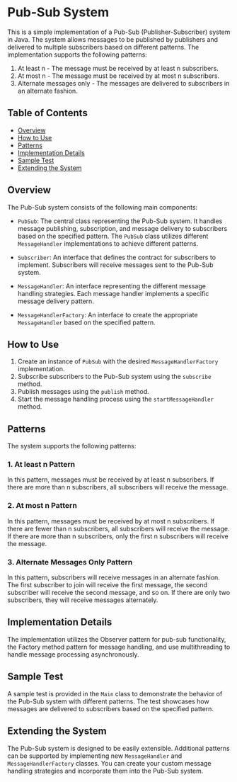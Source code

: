 # Pub-Sub System

This is a simple implementation of a Pub-Sub (Publisher-Subscriber) system in Java. The system allows messages to be published by publishers and delivered to multiple subscribers based on different patterns. The implementation supports the following patterns:

1. At least n - The message must be received by at least n subscribers.
2. At most n - The message must be received by at most n subscribers.
3. Alternate messages only - The messages are delivered to subscribers in an alternate fashion.

## Table of Contents

- [Overview](#overview)
- [How to Use](#how-to-use)
- [Patterns](#patterns)
- [Implementation Details](#implementation-details)
- [Sample Test](#sample-test)
- [Extending the System](#extending-the-system)

## Overview

The Pub-Sub system consists of the following main components:

- `PubSub`: The central class representing the Pub-Sub system. It handles message publishing, subscription, and message delivery to subscribers based on the specified pattern. The `PubSub` class utilizes different `MessageHandler` implementations to achieve different patterns.

- `Subscriber`: An interface that defines the contract for subscribers to implement. Subscribers will receive messages sent to the Pub-Sub system.

- `MessageHandler`: An interface representing the different message handling strategies. Each message handler implements a specific message delivery pattern.

- `MessageHandlerFactory`: An interface to create the appropriate `MessageHandler` based on the specified pattern.

## How to Use

1. Create an instance of `PubSub` with the desired `MessageHandlerFactory` implementation.
2. Subscribe subscribers to the Pub-Sub system using the `subscribe` method.
3. Publish messages using the `publish` method.
4. Start the message handling process using the `startMessageHandler` method.

## Patterns

The system supports the following patterns:

### 1. At least n Pattern

In this pattern, messages must be received by at least n subscribers. If there are more than n subscribers, all subscribers will receive the message.

### 2. At most n Pattern

In this pattern, messages must be received by at most n subscribers. If there are fewer than n subscribers, all subscribers will receive the message. If there are more than n subscribers, only the first n subscribers will receive the message.

### 3. Alternate Messages Only Pattern

In this pattern, subscribers will receive messages in an alternate fashion. The first subscriber to join will receive the first message, the second subscriber will receive the second message, and so on. If there are only two subscribers, they will receive messages alternately.

## Implementation Details

The implementation utilizes the Observer pattern for pub-sub functionality, the Factory method pattern for message handling, and use multithreading to handle message processing asynchronously.

## Sample Test

A sample test is provided in the `Main` class to demonstrate the behavior of the Pub-Sub system with different patterns. The test showcases how messages are delivered to subscribers based on the specified pattern.

## Extending the System

The Pub-Sub system is designed to be easily extensible. Additional patterns can be supported by implementing new `MessageHandler` and `MessageHandlerFactory` classes. You can create your custom message handling strategies and incorporate them into the Pub-Sub system.
